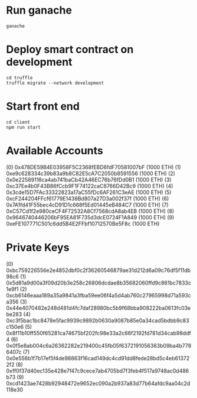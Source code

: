 # Run ganache

```
ganache
```


# Deploy smart contract on development


```
cd truffle
truffle migrate --network development
```

# Start front end

```
cd client
npm run start
```


Available Accounts
==================
(0) 0x478DE59B4E03958F5C2368fEBD6fdF70581007bF (1000 ETH)
(1) 0xe9c628334c39b83a9b8C82E5cA7C2050b8591556 (1000 ETH)
(2) 0x0e22589118ca4ab741baCb42A46EC76b76fDd0B1 (1000 ETH)
(3) 0xc37Ee4b0F43B86fCcb9F1F74122caC6766D42Bc9 (1000 ETH)
(4) 0x3cde15D7FAc33322823a17aC55fDc6AF261C3eAE (1000 ETH)
(5) 0xcF244204FFcf61779E1438Bd807a27D3a002f37f (1000 ETH)
(6) 0x7A1fd41F55bec4cD91D1c668f5Ed01445eB484C7 (1000 ETH)
(7) 0xC57Cd1f2e980ceCF4F72532A8Cf7568cdA8ab4EB (1000 ETH)
(8) 0x9646740446206bF95EA81F735d3dcE0724F1A849 (1000 ETH)
(9) 0xeFE107771C501c6dd5B4E2FFbf10712570Be5F8c (1000 ETH)

Private Keys
==================
(0) 0xbc759226556e2e4852dbf0c2f36260546879ae31d212d6a09c76df5f11db98c6
(1) 0x5d81a9d00a3f09d20b3e258c26806dcdae8b35682060ffd9c861bc7833c1e9f1
(2) 0xcb6146eaaa189a35a9841a3fba59ee06f4a5d4ab760c27965998d71a593ca356
(3) 0x44e4070482e248d481d4fc7daf28980bc5b9f68bba908222ba0613fc03ebe283
(4) 0xc3f5bac1bc8478e5fac9939c9892b0630a9087b85e0a34cad5bdbb9c83c150e6
(5) 0x8f11b10ff550f65281ca74675bf202fc98e33a2c66f2192fd781d34cab98ddf4
(6) 0x0f5e8ab004c6a26362282e219400c45fb05f6372191056363b09ba4b7786407c
(7) 0x0e556b1f7b17ef5f4de98863f16cad149dc4cd91dd8fede28bd5c4eb613722f2
(8) 0xff0f37d40ec135e428e7f47c9cece7ab4705bd7f3feb4f517a9748ac0d486b73
(9) 0xcd1423ae7428b92948472e9652ec090a2b937a83d77b64afdc9aa04c2d118e30
